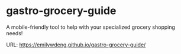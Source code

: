 # gastro-grocery-guide

A mobile-friendly tool to help with your specialized grocery shopping needs!

URL: <a href="https://emilywdeng.github.io/gastro-grocery-guide/">https://emilywdeng.github.io/gastro-grocery-guide/</a>